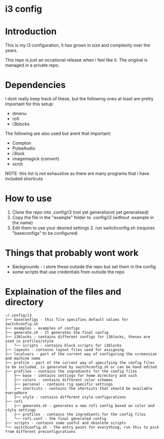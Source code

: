 i3 config
===

# Introduction

This is my i3 configuration, it has grown in size and complexity over the years.

This repo is just an occational release when i feel like it. The original is
managed in a private repo.

# Dependencies

I dont really keep track of these, but the following ones at least are pretty
important for this setup:

 - dmenu
 - rofi
 - i3blocks

The following are also used but arent that important:

 - Compton
 - PulseAudio
 - i3lock
 - imagemagick (convert)
 - scrot

NOTE: this list is not exhaustive as there are many programs that i have
included shortcuts

# How to use
1. Clone the repo into .config/i3 (not yet generalisnot yet generalised)
2. Copy the file in the "example" folder to .config/i3 (without .example in the
   name)
3. Edit them to use your desired settings
    2. run switchconfig.sh (requires "baseconfigs" to be configured)

# Things that probably wont work

 - Backgrounds - i store these outside the repo but set them in the config
 - some scripts that use credentials from outside the repo

# Explaination of the files and directory
```
~/.config/i3
├── baseconfigs - this file specifies default values for switchconfig.sh
├── examples - examples of configs
├── generate.sh - It generates the final config
├── i3blocks - contains different configs for i3blocks, theses are used in profiles/style
│   └── scripts - contains block scripts for i3blocks
├── layouts - contains layout files used for assigning
├── localvars - part of the current way of configuring the screensize and machine name
├── profile - part of the current way of specifying the config files to be included, is generated by switchconfig.sh or can be hand edited
├── profiles - contains the ingredients for the config files
│   ├── base - contains settings for home directory and such
│   ├── colors - contains different color schemes
│   ├── personal - contains rig specific settings
│   ├── shortcuts - contains the shortcuts that should be available everywhere
│   ├── style - contains different style configurations
├── rofi
│   ├── generate.sh - generates a new rofi config based on color and style settings
│   ├── profiles - contains the ingredients for the config files
│   └── rofi.conf - the final generated config
├── scripts - contains some useful and obsolete scripts
└── switchconfig.sh - The entry point for everything, run this to pick from different preconfigurations
```
